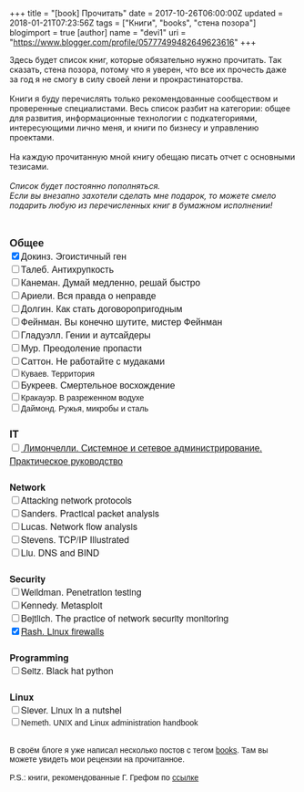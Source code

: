 +++
title = "[book] Прочитать"
date = 2017-10-26T06:00:00Z
updated = 2018-01-21T07:23:56Z
tags = ["Книги", "books", "стена позора"]
blogimport = true 
[author]
	name = "devi1"
	uri = "https://www.blogger.com/profile/05777499482649623616"
+++

Здесь будет список книг, которые обязательно нужно прочитать. Так сказать, стена позора, потому что я уверен, что все их прочесть даже за год я не смогу в силу своей лени и прокрастинаторства.<br /><br />Книги я буду перечислять только рекомендованные сообществом и проверенные специалистами. Весь список разбит на категории: общее для развития, информационные технологии с подкатегориями, интересующими лично меня, и книги по бизнесу и управлению проектами.<br /><br />На каждую прочитанную мной книгу обещаю писать отчет с основными тезисами.<br /><br /><i>Список будет постоянно пополняться.&nbsp;</i><br /><i>Если вы внезапно захотели сделать мне подарок, то можете смело подарить любую из перечисленных книг в бумажном исполнении!</i><br /><i><br /></i><br /><div style="font-family: gotham, helvetica, arial, sans-serif; font-size: 14px;"><span style="font-size: 18px;"><b>Общее</b></span></div><div style="font-family: &quot;Helvetica Neue&quot;, Arial, sans; font-size: 16px;"><input checked="checked" type="checkbox" />Докинз. Эгоистичный ген</div><div style="font-family: &quot;Helvetica Neue&quot;, Arial, sans; font-size: 16px;"><input type="checkbox" />Талеб. Антихрупкость</div><div style="font-family: &quot;Helvetica Neue&quot;, Arial, sans; font-size: 16px;"><input type="checkbox" />Канеман. Думай медленно, решай быстро</div><div style="font-family: &quot;Helvetica Neue&quot;, Arial, sans; font-size: 16px;"><input type="checkbox" />Ариели. Вся правда о неправде</div><div style="font-family: &quot;Helvetica Neue&quot;, Arial, sans; font-size: 16px;"><input type="checkbox" />Долгин. Как стать договоропригодным</div><div style="font-family: &quot;Helvetica Neue&quot;, Arial, sans; font-size: 16px;"><input type="checkbox" />Фейнман. Вы конечно шутите, мистер Фейнман</div><div style="font-family: &quot;Helvetica Neue&quot;, Arial, sans; font-size: 16px;"><input type="checkbox" />Гладуэлл. Гении и аутсайдеры</div><div style="font-family: &quot;Helvetica Neue&quot;, Arial, sans; font-size: 16px;"><input type="checkbox" />Мур. Преодоление пропасти</div><div style="font-family: &quot;Helvetica Neue&quot;, Arial, sans; font-size: 16px;"><input type="checkbox" />Саттон. Не работайте с мудаками<br /><div style="font-family: gotham, helvetica, arial, sans-serif; font-size: 14px;"><input type="checkbox" />Куваев. Территория</div><div style="font-family: &quot;Helvetica Neue&quot;, Arial, sans;"><input type="checkbox" />Букреев. Смертельное восхождение</div><div style="font-family: gotham, helvetica, arial, sans-serif; font-size: 14px;"><input type="checkbox" />Кракауэр. В разреженном водухе<br /><input type="checkbox" />Даймонд. Ружья, микробы и сталь</div></div><div style="font-family: &quot;Helvetica Neue&quot;, Arial, sans; font-size: 16px;"><br clear="none" /></div><div style="font-family: &quot;Helvetica Neue&quot;, Arial, sans; font-size: 16px;"><b><span style="font-size: 18px;">IT</span></b><br /><a href="http://www.bubnovd.net/2017/04/goodwork.html" target="_blank"><input type="checkbox" />&nbsp;Лимончелли. Системное и сетевое администрирование. Практическое руководство</a><br /><br /></div><div style="font-family: &quot;Helvetica Neue&quot;, Arial, sans; font-size: 16px;"><b>Network</b></div><div style="font-family: &quot;Helvetica Neue&quot;, Arial, sans; font-size: 16px;"><input type="checkbox" />Attacking network protocols</div><div style="font-family: &quot;Helvetica Neue&quot;, Arial, sans; font-size: 16px;"><input type="checkbox" />Sanders. Practical packet analysis</div><div style="font-family: &quot;Helvetica Neue&quot;, Arial, sans; font-size: 16px;"><input type="checkbox" />Lucas. Network flow analysis</div><div style="font-family: &quot;Helvetica Neue&quot;, Arial, sans; font-size: 16px;"><input type="checkbox" />Stevens. TCP/IP Illustrated</div><div style="font-family: &quot;Helvetica Neue&quot;, Arial, sans; font-size: 16px;"><input type="checkbox" />Liu. DNS and BIND</div><div style="font-family: &quot;Helvetica Neue&quot;, Arial, sans; font-size: 16px;"><b><br clear="none" /></b></div><div style="font-family: &quot;Helvetica Neue&quot;, Arial, sans; font-size: 16px;"><b>Security</b></div><div style="font-family: &quot;Helvetica Neue&quot;, Arial, sans; font-size: 16px;"><input type="checkbox" />Weildman. Penetration testing</div><div style="font-family: &quot;Helvetica Neue&quot;, Arial, sans; font-size: 16px;"><input type="checkbox" />Kennedy. Metasploit</div><div style="font-family: &quot;Helvetica Neue&quot;, Arial, sans; font-size: 16px;"><input type="checkbox" />Bejtlich. The practice of network security monitoring</div><div style="font-family: &quot;Helvetica Neue&quot;, Arial, sans; font-size: 16px;"><input checked="checked" type="checkbox" /><a href="http://www.bubnovd.net/2016/01/book-linux-firewalls-attack-detection.html" target="_blank">Rash. Linux firewalls</a></div><div style="font-family: &quot;Helvetica Neue&quot;, Arial, sans; font-size: 16px;"><b><br clear="none" /></b></div><div style="font-family: &quot;Helvetica Neue&quot;, Arial, sans; font-size: 16px;"><b>Programming</b></div><div style="font-family: &quot;Helvetica Neue&quot;, Arial, sans; font-size: 16px;"><input type="checkbox" />Seitz. Black hat python</div><div style="font-family: &quot;Helvetica Neue&quot;, Arial, sans; font-size: 16px;"><b><br clear="none" /></b></div><div style="font-family: &quot;Helvetica Neue&quot;, Arial, sans; font-size: 16px;"><b>Linux</b></div><div style="font-family: &quot;Helvetica Neue&quot;, Arial, sans; font-size: 16px;"><input type="checkbox" />Siever. Linux in a nutshel</div><div style="font-family: gotham, helvetica, arial, sans-serif; font-size: 14px;"><input type="checkbox" />Nemeth. UNIX and Linux administration handbook<br /><br /><br />В своём блоге я уже написал несколько постов с тегом <a href="http://www.bubnovd.net/search/label/books" target="_blank">books</a>. Там вы можете увидеть мои рецензии на прочитанное.<br /><br />P.S.: книги, рекомендованные Г. Грефом по <a href="https://docs.google.com/spreadsheets/d/1qTGYZVRJGr-L6HQZpJpNR4LLKXv99VMf6xiCAbryahM/edit#gid=0" target="_blank">ссылке</a></div>
